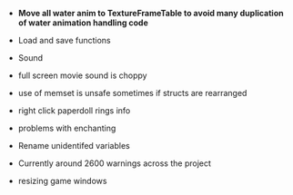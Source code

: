 * **Move all water anim to TextureFrameTable to avoid many duplication of water animation handling code**

* Load and save functions

* Sound
* full screen movie sound is choppy

* use of memset is unsafe sometimes if structs are rearranged

* right click paperdoll rings info
* problems with enchanting

* Rename unidentifed variables
* Currently around 2600 warnings across the project


* resizing game windows 